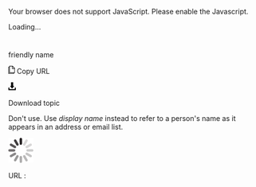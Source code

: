 Your browser does not support JavaScript. Please enable the Javascript.

Loading...

# 

friendly name

![Copy URL](media/friendly-name/Copy.png)
Copy URL

![Download](media/friendly-name/Download.png)

Download topic

Don't use. Use *display name* instead to refer to a person's name as it appears in an address or email list.

![In progress](media/friendly-name/activity-large.gif)

URL :
